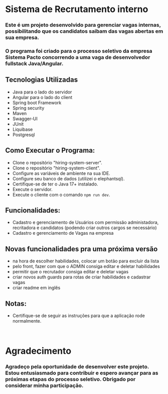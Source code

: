 # Sistema de Recrutamento interno

### Este é um projeto desenvolvido para gerenciar vagas internas, possibilitando que os candidatos saibam das vagas abertas em sua empresa.

### O programa foi criado para o processo seletivo da empresa Sistema Pacto concorrendo a uma vaga de desenvolvedor fullstack Java/Angular.

## Tecnologias Utilizadas
* Java para o lado do servidor
* Angular para o lado do client
* Spring boot Framework
* Spring security
* Maven
* Swagger-UI
* JUnit
* Liquibase
* Postgresql

## Como Executar o Programa:
* Clone o repositório "hiring-system-server".
* Clone o repositório "hiring-system-client".
* Configure as variáveis de ambiente na sua IDE.
* Configure seu banco de dados (utilizei o elephantsql).
* Certifique-se de ter o Java 17+ instalado.
* Execute o servidor.
* Execute o cliente com o comando `npm run dev`.

## Funcionalidades:
* Cadastro e gerenciamento de Usuários com permissão administadora, recritadora e candidatos (podendo criar outros cargos se necessário)
* Cadastro e gerenciamento de Vagas na empresa

## Novas funcionalidades pra uma próxima versão
- na hora de escolher habilidades, colocar um botão para excluir da lista
- pelo front, fazer com que o ADMIN consiga editar e deletar habilidades
- permitir que o recrutador consiga editar e deletar vagas
- criar novos auth guards para rotas de criar habilidades e cadastrar vagas
- criar readme em inglês

## Notas:
* Certifique-se de seguir as instruções para que a aplicação rode normalmente.
<br/>

# Agradecimento
### Agradeço pela oportunidade de desenvolver este projeto. Estou entusiasmado para contribuir e espero avançar para as próximas etapas do processo seletivo. Obrigado por considerar minha participação.
